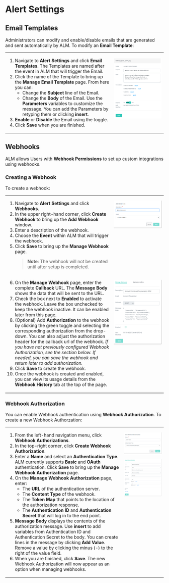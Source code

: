 [title]: # (Alert Settings)
[tags]: # (Account Lifecycle Manager,ALM,Active Directory,)
[priority]: # (5180)

# Alert Settings

## Email Templates

Administrators can modify and enable/disable emails that are generated and sent automatically by ALM. To modify an **Email Template**:
<table>
<tr valign="top">
<td>

1. Navigate to **Alert Settings** and click **Email Templates**. The Templates are named after the event in ALM that will trigger the Email.
1. Click the name of the Template to bring up the **Manage Email Template** page. From here you can:
    * Change the **Subject** line of the Email.
    * Change the **Body** of the Email. Use the **Parameters** variables to customize the message. You can add the Parameters by retyping them or clicking **insert**.
1. **Enable** or **Disable** the Email using the toggle. 
1. Click **Save** when you are finished. 

</td>
<td valign="top" width="33%">

![manageemail](images/manageemail.png)

</td>
</table>

## Webhooks

ALM allows Users with **Webhook Permissions** to set up custom integrations using webhooks. 

### Creating a Webhook

To create a webhook:

<table>
<tr valign="top">
<td>


1. Navigate to **Alert Settings** and click **Webhooks**.
1. In the upper right-hand corner, click **Create Webhook** to bring up the **Add Webhook** window.
1. Enter a description of the webhook.
1. Choose the **Event** within ALM that will trigger the webhook.
1. Click **Save** to bring up the **Manage Webhook** page. 
    > **Note**: The webhook will not be created until after setup is completed.

</td>

<td halign="right">

![webhook1](images/addwebhook1.png)

</td>
</tr>

<tr valign="top">

<td>

6. On the **Manage Webhook** page, enter the complete **Callback** URL. The **Message Body** shows the data that will be sent to the URL.
1. Check the box next to **Enabled** to activate the webhook. Leave the box unchecked to keep the webhook inactive. It can be enabled later from this page.
1. (Optional) Add **Authorization** to the webhook by clicking the green toggle and selecting the corresponding authorization from the drop-down. You can also adjust the authorization header for the callback url of the webhook. *If you have not previously configured Webhook Authorization, see the section below. If needed, you can save the webhook and return later to add authorization.*
1. Click **Save** to create the webhook.
1. Once the webhook is created and enabled, you can view its usage details from the **Webhook History** tab at the top of the page. 

</td>

<td style="width:33%">

![webhook2](images/addwebhook2.png "webhook2")

</td>
</table>

###  Webhook Authorization

You can enable Webhook authentication using **Webhook Authorization**. To create a new Webhook Authorzation:

<table>
<tr valign=top>
<td>

1. From the left-hand navigation menu, click **Webhook Authorizations**.
1. In the top-right corner, click **Create Webhook Authorization**.
1. Enter a **Name** and select an **Authentication Type**. ALM currently supports **Basic** and **OAuth** authentication. Click **Save** to bring up the **Manage Webhook Authorization** page. 
1. On the **Manage Webhook Authorization** page, enter:
    * The **URL** of the authentication server.
    * The **Content Type** of the webhook.
    * The **Token Map** that points to the location of the authorization response.
    * The **Authentication ID** and **Authentication Secret** that will log in to the end point.
1. **Message Body** displays the contents of the authorization message. Use **insert** to add variables from Authentication ID and Authentication Secret to the body. You can create lines in the message by clicking **Add Value**. Remove a value by clicking the minus (-) to the right of the value field. 
1. When you are finished, click **Save**. The new Webhook Authorization will now appear as an option when managing webhooks.

</td>

<td halign=right style="width:120px">

![webhookauth1 "webhookauth1"](images/webhookauth1.png)

![webhookauth2 "webhookauth2"](images/webhookauth2.png)

</td>
</table>